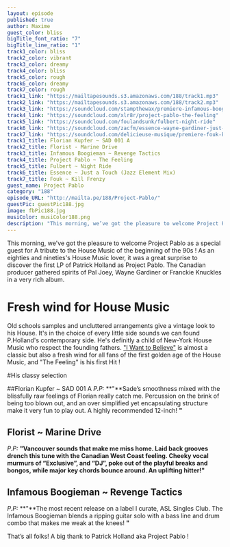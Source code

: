 ```yaml
---
layout: episode
published: true
author: Maxime
guest_color: bliss
bigTitle_font_ratio: "7"
bigTitle_line_ratio: "1"
track1_color: bliss
track2_color: vibrant
track3_color: dreamy
track4_color: bliss
track5_color: rough
track6_color: dreamy
track7_color: rough
track1_link: "https://mailtapesounds.s3.amazonaws.com/188/track1.mp3"
track2_link: "https://mailtapesounds.s3.amazonaws.com/188/track2.mp3"
track3_link: "https://soundcloud.com/stampthewax/premiere-infamous-boogieman-revenge-tactics"
track4_link: "https://soundcloud.com/xlr8r/project-pablo-the-feeling"
track5_link: "https://soundcloud.com/foulandsunk/fulbert-night-ride"
track6_link: "https://soundcloud.com/zacfm/essence-wayne-gardiner-just-a-touch-jazz-element-mix-strictly-rhythm"
track7_link: "https://soundcloud.com/delicieuse-musique/premiere-fouk-kill-frenzy"
track1_title: Florian Kupfer ~ SAD 001 A
track2_title: Florist - Marine Drive
track3_title: Infamous Boogieman ~ Revenge Tactics
track4_title: Project Pablo ~ The Feeling
track5_title: Fulbert ~ Night Ride
track6_title: Essence ~ Just a Touch (Jazz Element Mix)
track7_title: Fouk ~ Kill Frenzy
guest_name: Project Pablo
category: "188"
episode_URL: "http://mailta.pe/188/Project-Pablo/"
guestPic: guestPic188.jpg
image: fbPic188.jpg
musiColor: musiColor188.png
description: "This morning, we’ve got the pleasure to welcome Project Pablo as a special guest for A tribute to the House Music of the beginning of the 90s ! As an eighties and nineties’s House Music lover, it was a great surprise to discover the first LP of Patrick Holland as Project Pablo. The Canadian producer gathered spirits of Pal Joey, Wayne Gardiner or Franckie Knuckles in a very rich album."
---
```






<p id="introduction">This morning, we've got the pleasure to welcome Project Pablo as a special guest for A tribute to the House Music of the beginning of the 90s ! As an eighties and nineties's House Music lover, it was a great surprise to discover the first LP of Patrick Holland as Project Pablo. The Canadian producer gathered spirits of Pal Joey, Wayne Gardiner or Franckie Knuckles in a very rich album. </p>

# Fresh wind for House Music

Old schools samples and uncluttered arrangements give a vintage look to his House. It's in the choice of every little side sounds we can found P.Holland's contemporary side. He's definitly a child of New-York House Music who respect the founding fathers. ["I Want to Believe"](https://soundcloud.com/projectpablo/sets/i-want-to-believe) is almost a classic but also a fresh wind for all fans of the first golden age of the House Music, and "The Feeling" is his first Hit ! 
 
#His classy selection

##Florian Kupfer ~ SAD 001 A
_P.P:_ **"**Sade’s smoothness mixed with the blissfully raw feelings of Florian really catch me. Percussion on the brink of being too blown out, and an over simplified yet encapsulating structure make it very fun to play out. A highly recommended 12-inch! **"**
 
## Florist ~ Marine Drive
_P.P:_ **"**Vancouver sounds that make me miss home. Laid back grooves drench this tune with the Canadian West Coast feeling. Cheeky vocal murmurs of “Exclusive”, and “DJ”, poke out of the playful breaks and bongos, while major key chords bounce around. An uplifting hitter!**"**
 
## Infamous Boogieman ~ Revenge Tactics
_P.P:_ **"**The most recent release on a label I curate, ASL Singles Club. The Infamous Boogieman blends a ripping guitar solo with a bass line and drum combo that makes me weak at the knees! **"**
 
<p id="outroduction">
That’s all folks! A big thank to Patrick Holland aka Project Pablo ! 
</p>
